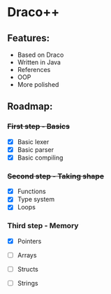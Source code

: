 # Draco++

## Features:
- Based on Draco
- Written in Java
- References
- OOP
- More polished
	
## Roadmap:
### ~~First step - **Basics**~~
- [x] Basic lexer
- [x] Basic parser
- [x] Basic compiling

### ~~Second step - **Taking shape**~~
- [x] Functions
- [x] Type system
- [x] Loops

### Third step - **Memory**
- [x] Pointers
- [ ] Arrays
- [ ] Structs
- [ ] Strings

